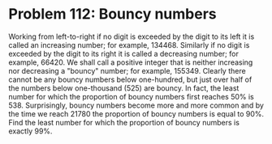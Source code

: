# Problem 112: Bouncy numbers
Working from left-to-right if no digit is exceeded by the digit to its
left it is called an increasing number; for example, 134468. Similarly
if no digit is exceeded by the digit to its right it is called a
decreasing number; for example, 66420. We shall call a positive integer
that is neither increasing nor decreasing a "bouncy" number; for
example, 155349. Clearly there cannot be any bouncy numbers below
one-hundred, but just over half of the numbers below one-thousand (525)
are bouncy. In fact, the least number for which the proportion of bouncy
numbers first reaches 50% is 538. Surprisingly, bouncy numbers become
more and more common and by the time we reach 21780 the proportion of
bouncy numbers is equal to 90%. Find the least number for which the
proportion of bouncy numbers is exactly 99%.
